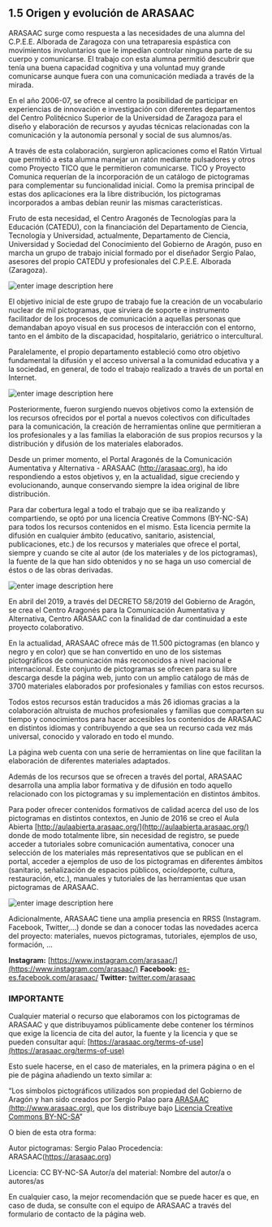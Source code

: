 ## 1.5 Origen y evolución de ARASAAC

ARASAAC surge como respuesta a las necesidades de una alumna del C.P.E.E. Alborada de Zaragoza con una tetraparesia espástica con movimientos involuntarios que le impedían controlar ninguna parte de su cuerpo y comunicarse. El trabajo con esta alumna permitió descubrir que tenía una buena capacidad cognitiva y una voluntad muy grande comunicarse aunque fuera con una comunicación mediada a través de la mirada.

En el año 2006-07, se ofrece al centro la posibilidad de participar en experiencias de innovación e investigación con diferentes departamentos del Centro Politécnico Superior de la Universidad de Zaragoza para el diseño y elaboración de recursos y ayudas técnicas relacionadas con la comunicación y la autonomía personal y social de sus alumnos/as.

A través de esta colaboración, surgieron aplicaciones como el Ratón Virtual que permitió a esta alumna manejar un ratón mediante pulsadores y otros como Proyecto TICO que le permitieron comunicarse. TICO y Proyecto Comunica requerían de la incorporación de un catálogo de pictogramas para complementar su funcionalidad inicial. Como la premisa principal de estas dos aplicaciones era la libre distribución, los pictogramas incorporados a ambas debían reunir las mismas características.

Fruto de esta necesidad, el Centro Aragonés de Tecnologías para la Educación (CATEDU), con la financiación del Departamento de Ciencia, Tecnología y Universidad, actualmente, Departamento de Ciencia, Universidad y Sociedad del Conocimiento del Gobierno de Aragón, puso en marcha un grupo de trabajo inicial formado por el diseñador Sergio Palao, asesores del propio CATEDU y profesionales del C.P.E.E. Alborada (Zaragoza).

![enter image description here](https://static.arasaac.org/images/aularagon/arasaac_linea_grafica_inicial.jpg)

El objetivo inicial de este grupo de trabajo fue la creación de un vocabulario nuclear de mil pictogramas, que sirviera de soporte e instrumento facilitador de los procesos de comunicación a aquellas personas que demandaban apoyo visual en sus procesos de interacción con el entorno, tanto en el ámbito de la discapacidad, hospitalario, geriátrico o intercultural.

Paralelamente, el propio departamento estableció como otro objetivo fundamental la difusión y el acceso universal a la comunidad educativa y a la sociedad, en general, de todo el trabajo realizado a través de un portal en Internet.

![enter image description here](https://static.arasaac.org/images/aularagon/nueva_web_arasaac.jpeg)

Posteriormente, fueron surgiendo nuevos objetivos como la extensión de los recursos ofrecidos por el portal a nuevos colectivos con dificultades para la comunicación, la creación de herramientas online que permitieran a los profesionales y a las familias la elaboración de sus propios recursos y la distribución y difusión de los materiales elaborados.

Desde un primer momento, el Portal Aragonés de la Comunicación Aumentativa y Alternativa - ARASAAC (http://arasaac.org), ha ido respondiendo a estos objetivos y, en la actualidad, sigue creciendo y evolucionando, aunque conservando siempre la idea original de libre distribución.

Para dar cobertura legal a todo el trabajo que se iba realizando y compartiendo, se optó por una licencia Creative Commons (BY-NC-SA) para todos los recursos contenidos en el mismo. Esta licencia permite la difusión en cualquier ámbito (educativo, sanitario, asistencial, publicaciones, etc.) de los recursos y materiales que ofrece el portal, siempre y cuando se cite al autor (de los materiales y de los pictogramas), la fuente de la que han sido obtenidos y no se haga un uso comercial de éstos o de las obras derivadas.

![enter image description here](https://static.arasaac.org/images/aularagon/licencias_cc.png)

En abril del 2019, a través del DECRETO 58/2019 del Gobierno de Aragón, se crea el Centro Aragonés para la Comunicación Aumentativa y Alternativa, Centro ARASAAC con la finalidad de dar continuidad a este proyecto colaborativo.

En la actualidad, ARASAAC ofrece más de 11.500 pictogramas (en blanco y negro y en color) que se han convertido en uno de los sistemas pictográficos de comunicación más reconocidos a nivel nacional e internacional. Este conjunto de pictogramas se ofrecen para su libre descarga desde la página web, junto con un amplio catálogo de más de 3700 materiales elaborados por profesionales y familias con estos recursos.

Todos estos recursos están traducidos a más 26 idiomas gracias a la colaboración altruista de muchos profesionales y familias que comparten su tiempo y conocimientos para hacer accesibles los contenidos de ARASAAC en distintos idiomas y contribuyendo a que sea un recurso cada vez más universal, conocido y valorado en todo el mundo.

La página web cuenta con una serie de herramientas on line que facilitan la elaboración de diferentes materiales adaptados.

Además de los recursos que se ofrecen a través del portal, ARASAAC desarrolla una amplia labor formativa y de difusión en todo aquello relacionado con los pictogramas y su implementación en distintos ámbitos.

Para poder ofrecer contenidos formativos de calidad acerca del uso de los pictogramas en distintos contextos, en Junio de 2016 se creo el Aula Abierta [http://aulaabierta.arasaac.org/](http://aulaabierta.arasaac.org/) donde de modo totalmente libre, sin necesidad de registro, se puede acceder a tutoriales sobre comunicación aumentativa, conocer una selección de los materiales más representativos que se publican en el portal, acceder a ejemplos de uso de los pictogramas en diferentes ámbitos (sanitario, señalización de espacios públicos, ocio/deporte, cultura, restauración, etc.), manuales y tutoriales de las herramientas que usan pictogramas de ARASAAC.

![enter image description here](https://static.arasaac.org/images/aularagon/aula_abierta_inicio.png)

Adicionalmente, ARASAAC tiene una amplia presencia en RRSS (Instagram. Facebook, Twitter,...) donde se dan a conocer todas las novedades acerca del proyecto: materiales, nuevos pictogramas, tutoriales, ejemplos de uso, formación, ...

**Instagram:** [https://www.instagram.com/arasaac/](https://www.instagram.com/arasaac/)
**Facebook:** [es-es.facebook.com/arasaac/](http://es-es.facebook.com/arasaac/)
**Twitter:**  [twitter.com/arasaac](https://twitter.com/arasaac)
 
### IMPORTANTE

Cualquier material o recurso que elaboramos con los pictogramas de ARASAAC y que distribuyamos públicamente debe contener los términos que exige la licencia de cita del autor, la fuente y la licencia y que se pueden consultar aquí: [https://arasaac.org/terms-of-use](https://arasaac.org/terms-of-use)

Esto suele hacerse, en el caso de materiales, en la primera página o en el pie de página añadiendo un texto similar a:

“Los símbolos pictográficos utilizados son propiedad del Gobierno de Aragón y han sido creados por Sergio Palao para [ARASAAC (http://www.arasaac.org)](http://www.arasaac.org/), que los distribuye bajo [Licencia Creative Commons BY-NC-SA](https://creativecommons.org/licenses/by-nc-sa/4.0/deed.undefined)”

O bien de esta otra forma:

Autor pictogramas: Sergio Palao Procedencia: ARASAAC(https://arasaac.org)

Licencia: CC BY-NC-SA Autor/a del material: Nombre del autor/a o autores/as

En cualquier caso, la mejor recomendación que se puede hacer es que, en caso de duda, se consulte con el equipo de ARASAAC a través del formulario de contacto de la página web.
<!--stackedit_data:
eyJoaXN0b3J5IjpbMTkxNjIwMDM4MywyOTE5MDQ2MTUsODI2MD
IzNDY4LDE4OTEyOTA3ODldfQ==
-->